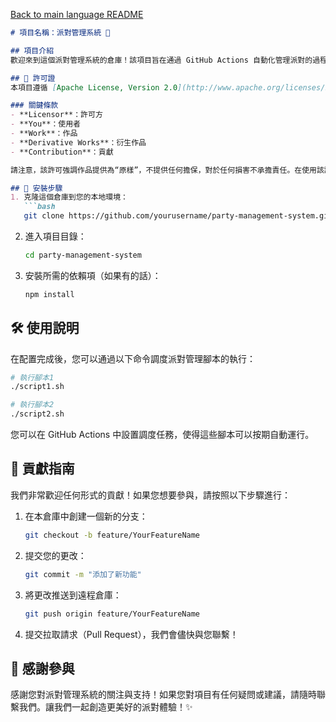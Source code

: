 [Back to main language README](README.md)

```markdown
# 項目名稱：派對管理系統 🎉

## 項目介紹
歡迎來到這個派對管理系統的倉庫！該項目旨在通過 GitHub Actions 自動化管理派對的過程。我們通過調度兩個腳本的執行來簡化和優化派對策劃和管理流程。此系統不僅提高了效率，還加強了團隊協作。

## 📜 許可證
本項目遵循 [Apache License, Version 2.0](http://www.apache.org/licenses/LICENSE-2.0)。這個許可證為您使用、複製和分發軟件及其他作品提供了條款和條件。它還允許您在某些條件下修改和再分發衍生作品。

### 關鍵條款
- **Licensor**：許可方
- **You**：使用者
- **Work**：作品
- **Derivative Works**：衍生作品
- **Contribution**：貢獻

請注意，該許可強調作品提供為“原樣”，不提供任何擔保，對於任何損害不承擔責任。在使用該許可證時，請確保遵循許可條款。

## 🚀 安裝步驟
1. 克隆這個倉庫到您的本地環境：
   ```bash
   git clone https://github.com/yourusername/party-management-system.git
   ```
2. 進入項目目錄：
   ```bash
   cd party-management-system
   ```
3. 安裝所需的依賴項（如果有的話）：
   ```bash
   npm install
   ```

## 🛠️ 使用說明
在配置完成後，您可以通過以下命令調度派對管理腳本的執行：
```bash
# 執行腳本1
./script1.sh

# 執行腳本2
./script2.sh
```

您可以在 GitHub Actions 中設置調度任務，使得這些腳本可以按期自動運行。

## 🤝 貢獻指南
我們非常歡迎任何形式的貢獻！如果您想要參與，請按照以下步驟進行：
1. 在本倉庫中創建一個新的分支：
   ```bash
   git checkout -b feature/YourFeatureName
   ```
2. 提交您的更改：
   ```bash
   git commit -m "添加了新功能"
   ```
3. 將更改推送到遠程倉庫：
   ```bash
   git push origin feature/YourFeatureName
   ```
4. 提交拉取請求（Pull Request），我們會儘快與您聯繫！

## 🎉 感謝參與
感謝您對派對管理系統的關注與支持！如果您對項目有任何疑問或建議，請隨時聯繫我們。讓我們一起創造更美好的派對體驗！✨
```